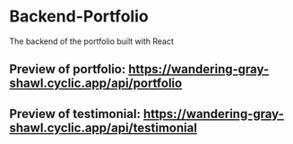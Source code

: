 # Backend-Portfolio
The backend of the portfolio built with React

## Preview of portfolio: https://wandering-gray-shawl.cyclic.app/api/portfolio

## Preview of testimonial: https://wandering-gray-shawl.cyclic.app/api/testimonial
